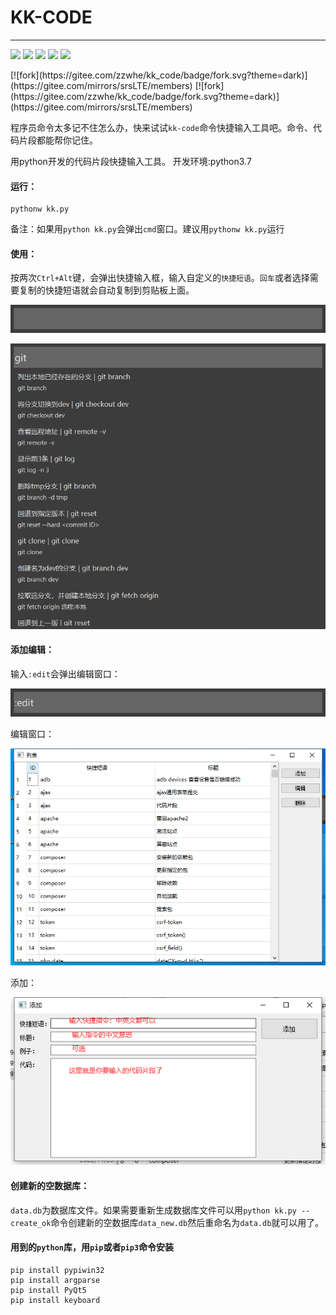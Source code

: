 # KK-CODE
---
<p align="left">
    <img src="https://img.shields.io/badge/python-3.7-brightgreen.svg?style=flat" />
    <img src="https://img.shields.io/badge/license-MulanPSL 2.0-brightgreen.svg?style=flat" />
	<img src="https://img.shields.io/badge/Author-陌北v1-orange.svg?style=flat" />
	<img src="https://img.shields.io/badge/version-v1.0-brightgreen.svg?style=flat" />
	<img src="https://gitee.com/zzwhe/kk_code/badge/star.svg?theme=gray" />
</p>
[![fork](https://gitee.com/zzwhe/kk_code/badge/fork.svg?theme=dark)](https://gitee.com/mirrors/srsLTE/members)
[![fork](https://gitee.com/zzwhe/kk_code/badge/fork.svg?theme=dark)](https://gitee.com/mirrors/srsLTE/members)

程序员命令太多记不住怎么办，快来试试`kk-code`命令快捷输入工具吧。命令、代码片段都能帮你记住。

用python开发的代码片段快捷输入工具。
开发环境:python3.7


#### 运行：

```
pythonw kk.py
```

备注：如果用`python kk.py`会弹出`cmd`窗口。建议用`pythonw kk.py`运行



#### 使用：

按两次`Ctrl+Alt`键，会弹出快捷输入框，输入自定义的`快捷短语`。`回车`或者选择需要复制的快捷短语就会自动复制到剪贴板上面。

![image-20230113094605172](image-20230113094605172.png)


![image-20230113100333302](image-20230113100333302.png)

#### 添加编辑：
输入`:edit`会弹出编辑窗口：

![image-20230113095313083](image-20230113095313083.png)

编辑窗口：

![image-20230113095425867](image-20230113095425867.png)

添加：

![image-20230113095806716](image-20230113095806716.png)





#### 创建新的空数据库：

`data.db`为数据库文件。如果需要重新生成数据库文件可以用`python kk.py --create_ok`命令创建新的空数据库`data_new.db`然后重命名为`data.db`就可以用了。



#### 用到的`python`库，用`pip`或者`pip3`命令安装

```
pip install pypiwin32
pip install argparse
pip install PyQt5
pip install keyboard
```
